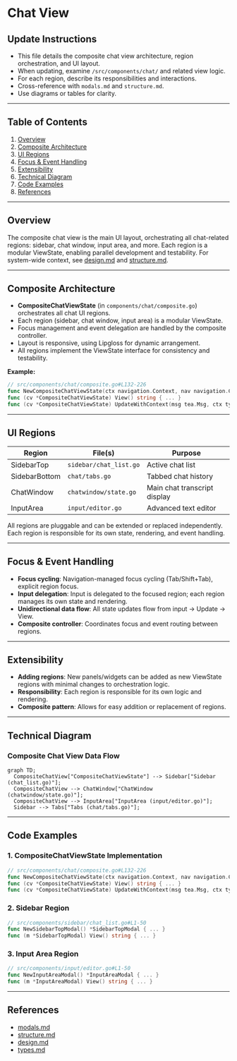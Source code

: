 # Chat View

## Update Instructions
- This file details the composite chat view architecture, region orchestration, and UI layout.
- When updating, examine `/src/components/chat/` and related view logic.
- For each region, describe its responsibilities and interactions.
- Cross-reference with `modals.md` and `structure.md`.
- Use diagrams or tables for clarity.

---

## Table of Contents
1. [Overview](#overview)
2. [Composite Architecture](#composite-architecture)
3. [UI Regions](#ui-regions)
4. [Focus & Event Handling](#focus--event-handling)
5. [Extensibility](#extensibility)
6. [Technical Diagram](#technical-diagram)
7. [Code Examples](#code-examples)
8. [References](#references)

---

## Overview

The composite chat view is the main UI layout, orchestrating all chat-related regions: sidebar, chat window, input area, and more. Each region is a modular ViewState, enabling parallel development and testability. For system-wide context, see [design.md](../design.md#composite-chat-view-architecture) and [structure.md](./structure.md#components).

---

## Composite Architecture

- **CompositeChatViewState** (in `components/chat/composite.go`) orchestrates all chat UI regions.
- Each region (sidebar, chat window, input area) is a modular ViewState.
- Focus management and event delegation are handled by the composite controller.
- Layout is responsive, using Lipgloss for dynamic arrangement.
- All regions implement the ViewState interface for consistency and testability.

**Example:**
```go
// src/components/chat/composite.go#L132-226
func NewCompositeChatViewState(ctx navigation.Context, nav navigation.Controller) *CompositeChatViewState { ... }
func (cv *CompositeChatViewState) View() string { ... }
func (cv *CompositeChatViewState) UpdateWithContext(msg tea.Msg, ctx types.Context, nav types.Controller) (tea.Model, tea.Cmd) { ... }
```

---

## UI Regions

| Region            | File(s)                              | Purpose                        |
|-------------------|--------------------------------------|---------------------------------|
| SidebarTop        | `sidebar/chat_list.go`                | Active chat list                |
| SidebarBottom     | `chat/tabs.go`                        | Tabbed chat history             |
| ChatWindow        | `chatwindow/state.go`                 | Main chat transcript display    |
| InputArea         | `input/editor.go`                     | Advanced text editor            |

All regions are pluggable and can be extended or replaced independently. Each region is responsible for its own state, rendering, and event handling.

---

## Focus & Event Handling

- **Focus cycling**: Navigation-managed focus cycling (Tab/Shift+Tab), explicit region focus.
- **Input delegation**: Input is delegated to the focused region; each region manages its own state and rendering.
- **Unidirectional data flow**: All state updates flow from input → Update → View.
- **Composite controller**: Coordinates focus and event routing between regions.

---

## Extensibility

- **Adding regions**: New panels/widgets can be added as new ViewState regions with minimal changes to orchestration logic.
- **Responsibility**: Each region is responsible for its own logic and rendering.
- **Composite pattern**: Allows for easy addition or replacement of regions.

---

## Technical Diagram

### Composite Chat View Data Flow
```mermaid
graph TD;
  CompositeChatView["CompositeChatViewState"] --> Sidebar["Sidebar (chat_list.go)"];
  CompositeChatView --> ChatWindow["ChatWindow (chatwindow/state.go)"];
  CompositeChatView --> InputArea["InputArea (input/editor.go)"];
  Sidebar --> Tabs["Tabs (chat/tabs.go)"];
```

---

## Code Examples

### 1. CompositeChatViewState Implementation
```go
// src/components/chat/composite.go#L132-226
func NewCompositeChatViewState(ctx navigation.Context, nav navigation.Controller) *CompositeChatViewState { ... }
func (cv *CompositeChatViewState) View() string { ... }
func (cv *CompositeChatViewState) UpdateWithContext(msg tea.Msg, ctx types.Context, nav types.Controller) (tea.Model, tea.Cmd) { ... }
```

### 2. Sidebar Region
```go
// src/components/sidebar/chat_list.go#L1-50
func NewSidebarTopModal() *SidebarTopModal { ... }
func (m *SidebarTopModal) View() string { ... }
```

### 3. Input Area Region
```go
// src/components/input/editor.go#L1-50
func NewInputAreaModal() *InputAreaModal { ... }
func (m *InputAreaModal) View() string { ... }
```

---

## References
- [modals.md](./modals.md#modal-types)
- [structure.md](./structure.md#components)
- [design.md](../design.md#composite-chat-view-architecture)
- [types.md](./types.md#core-interfaces) 